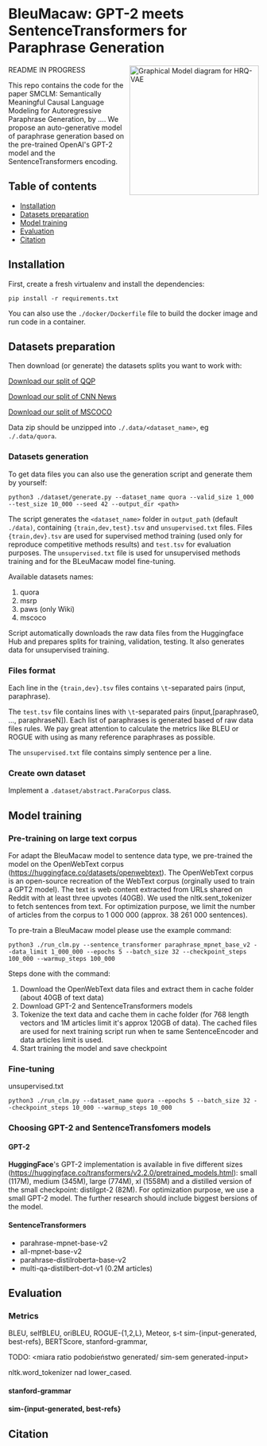 # BleuMacaw: GPT-2 meets SentenceTransformers for Paraphrase Generation


<img src="https://ih1.redbubble.net/image.790396839.3293/st,small,845x845-pad,1000x1000,f8f8f8.u2.jpg" width="260" align="right" alt="Graphical Model diagram for HRQ-VAE" />


README IN PROGRESS


This repo contains the code for the paper SMCLM: Semantically Meaningful Causal Language Modeling for Autoregressive Paraphrase Generation, by ....
We propose an auto-generative model of paraphrase generation based on the pre-trained OpenAI's GPT-2 model and the SentenceTransformers encoding.


## Table of contents
- [Installation](#installation)
- [Datasets preparation](#datasets_preparation)
- [Model training](#model_training)
- [Evaluation](#evaluation)
- [Citation](#citation)

## Installation

First, create a fresh virtualenv and install the dependencies:
```
pip install -r requirements.txt
```

You can also use the `./docker/Dockerfile` file to build the docker image and run code in a container.

## Datasets preparation

Then download (or generate) the datasets splits you want to work with:

<a href="https://..." download>Download our split of QQP</a>

<a href="https://..." download>Download our split of CNN News</a>

<a href="https://..." download>Download our split of MSCOCO</a>


Data zip should be unzipped into `./.data/<dataset_name>`, eg `./.data/quora`.

### Datasets generation

To get data files you can also use the generation script and generate them by yourself:

```
python3 ./dataset/generate.py --dataset_name quora --valid_size 1_000 --test_size 10_000 --seed 42 --output_dir <path>
```

The script generates the `<dataset_name>` folder in `output_path` (default `./data)`, containing `{train,dev,test}.tsv` and `unsupervised.txt` files.
Files `{train,dev}.tsv` are used for supervised method training (used only for reproduce competitive methods results) and `test.tsv` for evaluation purposes.
The `unsupervised.txt` file is used for unsupervised methods training and for the BLeuMacaw model fine-tuning.

Available datasets names: 
<ol> 
    <li> quora 
    <li> msrp
    <li> paws (only Wiki)
    <li> mscoco
</ol>
Script automatically downloads the raw data files from the Huggingface Hub and prepares splits for training, validation, testing. It also generates data for unsupervised training.

### Files format
Each line in the `{train,dev}.tsv` files contains `\t`-separated pairs (input, paraphrase).

The `test.tsv` file contains lines with `\t`-separated pairs (input,[paraphrase0, ..., paraphraseN]). 
Each list of paraphrases is generated based of raw data files rules. We pay great attention to calculate the metrics like BLEU or ROGUE with using as many reference paraphrases as possible.

The `unsupervised.txt` file contains simply sentence per a line.
### Create own dataset
Implement a `.dataset/abstract.ParaCorpus` class. 

## Model training

### Pre-training on large text corpus 

For adapt the BleuMacaw model to sentence data type, we pre-trained the model on the OpenWebText corpus (https://huggingface.co/datasets/openwebtext). 
The OpenWebText corpus is an open-source recreation of the WebText corpus (orginally used to train a GPT2 model).
The text is web content extracted from URLs shared on Reddit with at least three upvotes (40GB).
We used the nltk.sent_tokenizer to fetch sentences from text.
For optimization purpose, we limit the number of articles from the corpus to 1 000 000 (approx. 38 261 000 sentences).

To pre-train a BleuMacaw model please use the example command:

```
python3 ./run_clm.py --sentence_transformer paraphrase_mpnet_base_v2 --data_limit 1_000_000 --epochs 5 --batch_size 32 --checkpoint_steps 100_000 --warmup_steps 100_000
```

Steps done with the command:
<ol>
  <li>Download the OpenWebText data files and extract them in cache folder (about 40GB of text data)</li>
  <li>Download GPT-2 and SentenceTransformers models</li>
  <li>Tokenize the text data and cache them in cache folder (for 768 length vectors and 1M articles limit it's approx 120GB of data).
The cached files are used for next training script run when te same SentenceEncoder and data articles limit is used.</li>
  <li>Start training the model and save checkpoint</li>
</ol>

### Fine-tuning
unsupervised.txt

```
python3 ./run_clm.py --dataset_name quora --epochs 5 --batch_size 32 --checkpoint_steps 10_000 --warmup_steps 10_000
```

### Choosing GPT-2 and SentenceTransfomers models

#### GPT-2
**HuggingFace**'s GPT-2 implementation is available in five different sizes (https://huggingface.co/transformers/v2.2.0/pretrained_models.html): small (117M), medium (345M), large (774M), xl (1558M) and a distilled version of the small checkpoint: distilgpt-2 (82M).
For optimization purpose, we use a small GPT-2 model. The further research should include biggest bersions of the model.

#### SentenceTransformers
<ul>
  <li>parahrase-mpnet-base-v2</li>
  <li>all-mpnet-base-v2</li>
  <li>parahrase-distilroberta-base-v2</li>
  <li>multi-qa-distilbert-dot-v1 (0.2M articles)</li>
</ul>

## Evaluation
### Metrics
BLEU, selfBLEU, oriBLEU, ROGUE-{1,2,L}, Meteor, s-t sim-{input-generated, best-refs}, BERTScore, stanford-grammar, 

TODO: <miara ratio podobieństwo generated/ sim-sem generated-input>  

nltk.word_tokenizer nad lower_cased.

#### stanford-grammar

#### sim-{input-generated, best-refs}

## Citation
